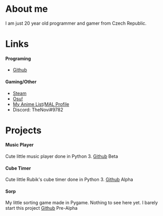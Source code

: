 # About me
I am just 20 year old programmer and gamer from Czech Republic.

# Links
#### Programing
- [Github](https://github.com/TheNovi)

#### Gaming/Other
- [Steam](http://steamcommunity.com/id/TheNovi)
- [Osu!](https://osu.ppy.sh/users/10885395)
- [My Anime List](https://myanimelist.net/animelist/TheNovi)/[MAL Profile](https://myanimelist.net/profile/TheNovi)
- Discord: TheNovi#9782

# Projects
#### Music Player
Cute little music player done in Python 3.
[Github](https://github.com/TheNovi/Music-Player)
Beta

#### Cube Timer
Cute little Rubik's cube timer done in Python 3.
[Github](https://github.com/TheNovi/Cube-Timer)
Alpha

#### Sorp
My little sorting game made in Pygame.
Nothing to see here yet.
I barely start this project
[Github](https://github.com/TheNovi/Sorp)
Pre-Alpha